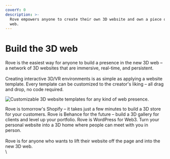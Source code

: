 ```yaml
---
coverY: 0
description: >-
  Rove empowers anyone to create their own 3D website and own a piece of the new
  web.
---
```


# Build the 3D web

Rove is the easiest way for anyone to build a presence in the new 3D web – a network of 3D websites that are immersive, real-time, and persistent. \
\
Creating interactive 3D/VR environments is as simple as applying a website template. Every template can be customized to the creator's liking – all drag and drop, no code required.&#x20;

![Customizable 3D website templates for any kind of web presence.](<.gitbook/assets/Group 3.png>)

Rove is tomorrow's Shopify – it takes just a few minutes to build a 3D store for your customers. Rove is Behance for the future – build a 3D gallery for clients and level up your portfolio. Rove is WordPress for Web3. Turn your personal website into a 3D home where people can meet with you in person.\
\
Rove is for anyone who wants to lift their website off the page and into the new 3D web.\
\
